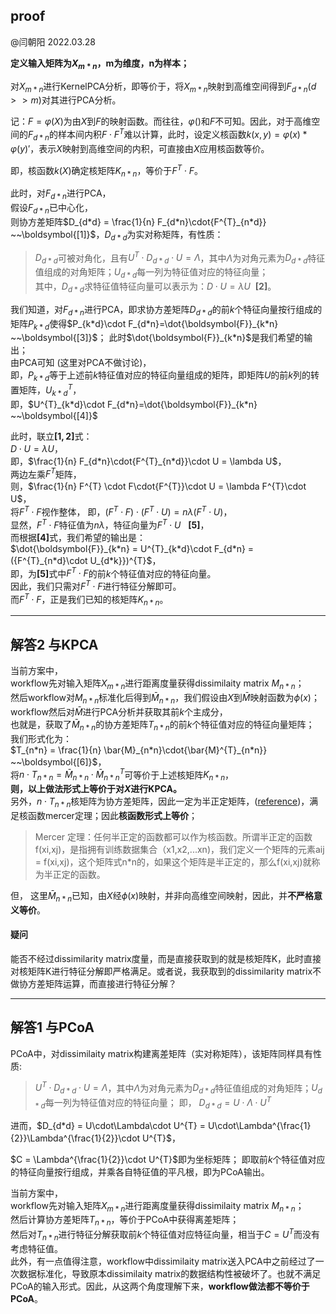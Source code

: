 ## proof
@闫朝阳 2022.03.28


**定义输入矩阵为$X_{m*n}$，m为维度，n为样本；**

对$X_{m*n}$进行KernelPCA分析，即等价于，将$X_{m*n}$映射到高维空间得到$F_{d*n} (d >> m)$对其进行PCA分析。

记：$F = \varphi(X)$为由$X$到$F$的映射函数。而往往，$\varphi()$和$F$不可知。因此，对于高维空间的$F_{d*n}$的样本间内积$F\cdot{F^{T}}$难以计算，此时，设定义核函数$k(x,y) = \varphi(x)*\varphi(y)'$，表示$X$映射到高维空间的内积，可直接由$X$应用核函数等价。  

即，核函数$k(X)$确定核矩阵$K_{n*n}$，等价于$F^{T}\cdot{F}$。

此时，对$F_{d*n}$进行PCA，  
假设$F_{d*n}$已中心化，  
则协方差矩阵$D_{d*d} = \frac{1}{n} F_{d*n}\cdot{F^{T}_{n*d}} ~~\boldsymbol{[1]}$，$D_{d*d}$为实对称矩阵，有性质：  
>$D_{d*d}$可被对角化，且有$U^{T}\cdot D_{d*d}\cdot U = \Lambda$，其中$\Lambda$为对角元素为$D_{d*d}$特征值组成的对角矩阵；$U_{d*d}$每一列为特征值对应的特征向量；  
其中，$D_{d*d}$求特征值特征向量可以表示为：$D\cdot U = \lambda U ~~\boldsymbol{[2]}$。

我们知道，对$F_{d*n}$进行PCA，即求协方差矩阵$D_{d*d}$的前$k$个特征向量按行组成的矩阵$P_{k*d}$使得$P_{k*d}\cdot F_{d*n}=\dot{\boldsymbol{F}}_{k*n} ~~\boldsymbol{[3]}$；
此时$\dot{\boldsymbol{F}}_{k*n}$是我们希望的输出；  
由PCA可知 (这里对PCA不做讨论)，  
即，$P_{k*d}$等于上述前$k$特征值对应的特征向量组成的矩阵，即矩阵$U$的前$k$列的转置矩阵，$U^{T}_{k*d}$，  
即，$U^{T}_{k*d}\cdot F_{d*n}=\dot{\boldsymbol{F}}_{k*n} ~~\boldsymbol{[4]}$

此时，联立$\boldsymbol{[1, 2]}$式：  
$D\cdot U = \lambda U$，  
即，$\frac{1}{n} F_{d*n}\cdot{F^{T}_{n*d}}\cdot U = \lambda U$，  
两边左乘$F^{T}$矩阵，  
则，$\frac{1}{n} F^{T} \cdot F\cdot{F^{T}}\cdot U = \lambda F^{T}\cdot U$，  
将$F^{T} \cdot F$视作整体，
即，$(F^{T} \cdot F)\cdot{(F^{T}}\cdot U) = n \lambda (F^{T}\cdot U)$，  
显然，$F^{T} \cdot F$特征值为$n \lambda$，特征向量为$F^{T}\cdot U~~~\boldsymbol{[5]}$，  
而根据$\boldsymbol{[4]}$式，我们希望的输出是：  
$\dot{\boldsymbol{F}}_{k*n} = U^{T}_{k*d}\cdot F_{d*n} = ({F^{T}_{n*d}\cdot U_{d*k}})^{T}$，  
即，为$\boldsymbol{[5]}$式中$F^{T} \cdot F$的前$k$个特征值对应的特征向量。  
因此，我们只需对$F^{T} \cdot F$进行特征分解即可。  
而$F^{T} \cdot F$，正是我们已知的核矩阵$K_{n*n}$。


------------
## 解答2 与KPCA
当前方案中，  
workflow先对输入矩阵$X_{m*n}$进行距离度量获得dissimilaity matrix $M_{n*n}$；  
然后workflow对$M_{n*n}$标准化后得到$\bar{M}_{n*n}$，我们假设由$X$到$\bar{M}$映射函数为$\phi(x)$；    
workflow然后对$\bar{M}$进行PCA分析并获取其前$k$个主成分，   
也就是，获取了$\bar{M}_{n*n}$的协方差矩阵$T_{n*n}$的前$k$个特征值对应的特征向量矩阵；  
我们形式化为：  
$T_{n*n} = \frac{1}{n} \bar{M}_{n*n}\cdot{\bar{M}^{T}_{n*n}}  ~~\boldsymbol{[6]}$，  
将$n\cdot T_{n*n} =\bar{M}_{n*n}\cdot{\bar{M}^{T}_{n*n}}$可等价于上述核矩阵$K_{n*n}$，   
**则，以上做法形式上等价于对$X$进行KPCA。**  
另外，$n\cdot T_{n*n}$核矩阵为协方差矩阵，因此一定为半正定矩阵，([reference](https://blog.csdn.net/qcyfred/article/details/71598815))，满足核函数mercer定理；因此**核函数形式上等价**；  
>Mercer 定理：任何半正定的函数都可以作为核函数。所谓半正定的函数f(xi,xj)，是指拥有训练数据集合（x1,x2,...xn)，我们定义一个矩阵的元素aij = f(xi,xj)，这个矩阵式n*n的，如果这个矩阵是半正定的，那么f(xi,xj)就称为半正定的函数。

但， 这里$\bar{M}_{n*n}$已知，由$X$经$\phi(x)$映射，并非向高维空间映射，因此，并**不严格意义等价**。

#### **疑问**
能否不经过dissimilarity matrix度量，而是直接获取到的就是核矩阵K，此时直接对核矩阵K进行特征分解即严格满足。或者说，我获取到的dissimilarity matrix不做协方差矩阵运算，而直接进行特征分解？


---------
## 解答1 与PCoA
PCoA中，对dissimilaity matrix构建离差矩阵（实对称矩阵），该矩阵同样具有性质:
>$U^{T}\cdot D_{d*d}\cdot U = \Lambda$，其中$\Lambda$为对角元素为$D_{d*d}$特征值组成的对角矩阵；$U_{d*d}$每一列为特征值对应的特征向量； 即， $D_{d*d} = U\cdot\Lambda\cdot U^{T}$

进而，$D_{d*d} = U\cdot\Lambda\cdot U^{T} = U\cdot\Lambda^{\frac{1}{2}}\Lambda^{\frac{1}{2}}\cdot U^{T}$，   

$C = \Lambda^{\frac{1}{2}}\cdot U^{T}$即为坐标矩阵； 即取前$k$个特征值对应的特征向量按行组成，并乘各自特征值的平凡根，即为PCoA输出。


当前方案中，  
workflow先对输入矩阵$X_{m*n}$进行距离度量获得dissimilaity matrix $M_{n*n}$；  
然后计算协方差矩阵$T_{n*n}$，等价于PCoA中获得离差矩阵；  
然后对$T_{n*n}$进行特征分解获取前$k$个特征值对应特征向量，相当于$C = U^{T}$而没有考虑特征值。  
此外，有一点值得注意，workflow中dissimilaity matrix送入PCA中之前经过了一次数据标准化，导致原本dissimilaity matrix的数据结构性被破坏了。也就不满足PCoA的输入形式。因此，从这两个角度理解下来，**workflow做法都不等价于PCoA**。
